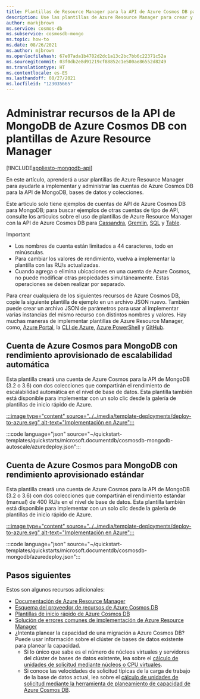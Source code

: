 ```yaml
---
title: Plantillas de Resource Manager para la API de Azure Cosmos DB para MongoDB
description: Use las plantillas de Azure Resource Manager para crear y configurar la API de Azure Cosmos DB para MongoDB.
author: markjbrown
ms.service: cosmos-db
ms.subservice: cosmosdb-mongo
ms.topic: how-to
ms.date: 08/26/2021
ms.author: mjbrown
ms.openlocfilehash: 67e07ada1b4782d2dc1a13c2bc7bb6c22371c52a
ms.sourcegitcommit: 03f0db2e8d91219cf88852c1e500ae86552d8249
ms.translationtype: HT
ms.contentlocale: es-ES
ms.lasthandoff: 08/27/2021
ms.locfileid: "123035665"
---
```

# <a name="manage-azure-cosmos-db-mongodb-api-resources-using-azure-resource-manager-templates"></a>Administrar recursos de la API de MongoDB de Azure Cosmos DB con plantillas de Azure Resource Manager
[!INCLUDE[appliesto-mongodb-api](../includes/appliesto-mongodb-api.md)]

En este artículo, aprenderá a usar plantillas de Azure Resource Manager para ayudarle a implementar y administrar las cuentas de Azure Cosmos DB para la API de MongoDB, bases de datos y colecciones.

Este artículo solo tiene ejemplos de cuentas de API de Azure Cosmos DB para MongoDB; para buscar ejemplos de otras cuentas de tipo de API, consulte los artículos sobre el uso de plantillas de Azure Resource Manager con la API de Azure Cosmos DB para [Cassandra](../cassandra/templates-samples.md), [Gremlin](../templates-samples-gremlin.md), [SQL](../templates-samples-sql.md) y [Table](../table/resource-manager-templates.md).

> [!IMPORTANT]
>
> * Los nombres de cuenta están limitados a 44 caracteres, todo en minúsculas.
> * Para cambiar los valores de rendimiento, vuelva a implementar la plantilla con las RU/s actualizadas.
> * Cuando agrega o elimina ubicaciones en una cuenta de Azure Cosmos, no puede modificar otras propiedades simultáneamente. Estas operaciones se deben realizar por separado.

Para crear cualquiera de los siguientes recursos de Azure Cosmos DB, copie la siguiente plantilla de ejemplo en un archivo JSON nuevo. También puede crear un archivo JSON de parámetros para usar al implementar varias instancias del mismo recurso con distintos nombres y valores. Hay muchas maneras de implementar plantillas de Azure Resource Manager, como, [Azure Portal](../../azure-resource-manager/templates/deploy-portal.md), la [CLI de Azure](../../azure-resource-manager/templates/deploy-cli.md), [Azure PowerShell](../../azure-resource-manager/templates/deploy-powershell.md) y [GitHub](../../azure-resource-manager/templates/deploy-to-azure-button.md).

<a id="create-autoscale"></a>

## <a name="azure-cosmos-account-for-mongodb-with-autoscale-provisioned-throughput"></a>Cuenta de Azure Cosmos para MongoDB con rendimiento aprovisionado de escalabilidad automática

Esta plantilla creará una cuenta de Azure Cosmos para la API de MongoDB (3.2 o 3.6) con dos colecciones que compartirán el rendimiento de escalabilidad automática en el nivel de base de datos. Esta plantilla también está disponible para implementar con un solo clic desde la galería de plantillas de inicio rápido de Azure.

[:::image type="content" source="../../media/template-deployments/deploy-to-azure.svg" alt-text="Implementación en Azure":::](https://portal.azure.com/#create/Microsoft.Template/uri/https%3A%2F%2Fraw.githubusercontent.com%2FAzure%2Fazure-quickstart-templates%2Fmaster%2Fquickstarts%2Fmicrosoft.documentdb%2Fcosmosdb-mongodb-autoscale%2Fazuredeploy.json)

:::code language="json" source="~/quickstart-templates/quickstarts/microsoft.documentdb/cosmosdb-mongodb-autoscale/azuredeploy.json":::

<a id="create-manual"></a>

## <a name="azure-cosmos-account-for-mongodb-with-standard-provisioned-throughput"></a>Cuenta de Azure Cosmos para MongoDB con rendimiento aprovisionado estándar

Esta plantilla creará una cuenta de Azure Cosmos para la API de MongoDB (3.2 o 3.6) con dos colecciones que compartirán el rendimiento estándar (manual) de 400 RU/s en el nivel de base de datos. Esta plantilla también está disponible para implementar con un solo clic desde la galería de plantillas de inicio rápido de Azure.

[:::image type="content" source="../../media/template-deployments/deploy-to-azure.svg" alt-text="Implementación en Azure":::](https://portal.azure.com/#create/Microsoft.Template/uri/https%3A%2F%2Fraw.githubusercontent.com%2FAzure%2Fazure-quickstart-templates%2Fmaster%2Fquickstarts%2Fmicrosoft.documentdb%2Fcosmosdb-mongodb%2Fazuredeploy.json)

:::code language="json" source="~/quickstart-templates/quickstarts/microsoft.documentdb/cosmosdb-mongodb/azuredeploy.json":::

## <a name="next-steps"></a>Pasos siguientes

Estos son algunos recursos adicionales:

* [Documentación de Azure Resource Manager](../../azure-resource-manager/index.yml)
* [Esquema del proveedor de recursos de Azure Cosmos DB](/azure/templates/microsoft.documentdb/allversions)
* [Plantillas de inicio rápido de Azure Cosmos DB](https://azure.microsoft.com/resources/templates/?resourceType=Microsoft.DocumentDB&pageNumber=1&sort=Popular)
* [Solución de errores comunes de implementación de Azure Resource Manager](../../azure-resource-manager/templates/common-deployment-errors.md)
* ¿Intenta planear la capacidad de una migración a Azure Cosmos DB? Puede usar información sobre el clúster de bases de datos existente para planear la capacidad.
    * Si lo único que sabe es el número de núcleos virtuales y servidores del clúster de bases de datos existente, lea sobre el [cálculo de unidades de solicitud mediante núcleos o CPU virtuales](../convert-vcore-to-request-unit.md). 
    * Si conoce las velocidades de solicitud típicas de la carga de trabajo de la base de datos actual, lea sobre el [cálculo de unidades de solicitud mediante la herramienta de planeamiento de capacidad de Azure Cosmos DB](estimate-ru-capacity-planner.md).